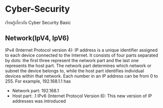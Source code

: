 # Cyber-Security
เรียนรู้เกี่ยวกับ Cyber Security Basic

## Network(IpV4, IpV6)
IPv4 (Internet Protocol version 4): IP address is a unique identifier assigned to each
device connected to the Internet. It consists of four parts separated by dots:
the first three represent the network part and the last one represents the host part. The
network part determines which network or subnet the device belongs to, while the host part
identifies individual devices within that network. Each number in an IP address can be from 0 to
255. For example, 192.168.1.1 has
* Network part: 192.168.1
* Host part: .1
IPv6 (Internet Protocol Version 6): This new version of IP addresses was introduced




